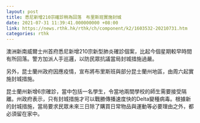 ```yaml
---
layout: post
title: 悉尼新增210宗確診稍為回落　布里斯班實施封城
date: 2021-07-31 11:39:41.000000000 +08:00
link: https://news.rthk.hk/rthk/ch/component/k2/1603532-20210731.htm
categories: rthk
---
```


澳洲新南威爾士州首府悉尼新增210宗新型肺炎確診個案，比起今個星期較早時間有所回落。警方加派人手巡邏，以防民眾抗議當局封城措施過嚴。

另外，昆士蘭州政府因應疫情，宣布將布里斯班與部分昆士蘭州地區，由周六起實施封城措施。

昆士蘭州新增6宗確診，當中包括一名學生，令當地兩間學校的師生需要接受隔離。州政府表示，只有封城措施才可以戰勝傳播速度快的Delta變種病毒。根據新的封城措施，當局要求民眾未來三日除了購買日常物品與運動等必要理由之外，都必須留在家中。
